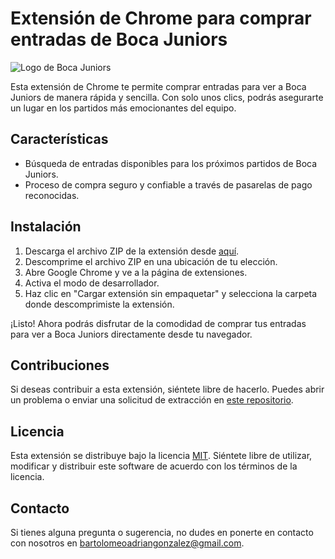# Extensión de Chrome para comprar entradas de Boca Juniors

![Logo de Boca Juniors](https://www.google.com/url?sa=i&url=https%3A%2F%2Fes.m.wikipedia.org%2Fwiki%2FArchivo%3ABoca_escudo.png&psig=AOvVaw1k7WQBgDLOAH3d_kdgv83a&ust=1713282660067000&source=images&cd=vfe&opi=89978449&ved=0CBIQjRxqFwoTCOjJzLLJxIUDFQAAAAAdAAAAABAE)

Esta extensión de Chrome te permite comprar entradas para ver a Boca Juniors de manera rápida y sencilla. Con solo unos clics, podrás asegurarte un lugar en los partidos más emocionantes del equipo.

## Características

- Búsqueda de entradas disponibles para los próximos partidos de Boca Juniors.
- Proceso de compra seguro y confiable a través de pasarelas de pago reconocidas.

## Instalación

1. Descarga el archivo ZIP de la extensión desde [aquí](https://github.com/bartolomeoadrian/boca/archive/refs/heads/main.zip).
2. Descomprime el archivo ZIP en una ubicación de tu elección.
3. Abre Google Chrome y ve a la página de extensiones.
4. Activa el modo de desarrollador.
5. Haz clic en "Cargar extensión sin empaquetar" y selecciona la carpeta donde descomprimiste la extensión.

¡Listo! Ahora podrás disfrutar de la comodidad de comprar tus entradas para ver a Boca Juniors directamente desde tu navegador.

## Contribuciones

Si deseas contribuir a esta extensión, siéntete libre de hacerlo. Puedes abrir un problema o enviar una solicitud de extracción en [este repositorio](https://github.com/bartolomeoadrian/boca).

## Licencia

Esta extensión se distribuye bajo la licencia [MIT](https://es.wikipedia.org/wiki/Licencia_MIT). Siéntete libre de utilizar, modificar y distribuir este software de acuerdo con los términos de la licencia.

## Contacto

Si tienes alguna pregunta o sugerencia, no dudes en ponerte en contacto con nosotros en [bartolomeoadriangonzalez@gmail.com](mailto:bartolomeoadriangonzalez@gmail.com).